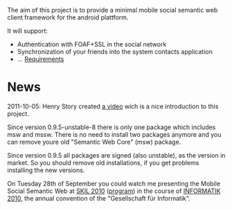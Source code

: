 The aim of this project is to provide a minimal mobile social semantic web client framework for the android plattform.

It will support:
  * Authentication with FOAF+SSL in the social network
  * Synchronization of your friends into the system contacts application
  * ... [Requirements](http://code.google.com/p/mssw/wiki/Requirements)

# News #
2011-10-05: Henry Story created [a video](http://vimeo.com/30014844) wich is a nice introduction to this project.

Since version 0.9.5-unstable-8 there is only one package which includes msw and mssw. There is no need to install two packages anymore and you can remove youre old "Semantic Web Core" (msw) package.

Since version 0.9.5 all packages are signed (also unstable), as the version in market.
So you should remove old installations, if you get problems installing the new versions.

On Tuesday 28th of September you could watch me presenting the Mobile Social Semantic Web at [SKIL 2010](http://skil.informatik.uni-leipzig.de/) ([program](http://skil.informatik.uni-leipzig.de/blog/programm/)) in the course of [INFORMATIK 2010](http://www.informatik2010.de/), the annual convention of the "Gesellschaft für Informatik".